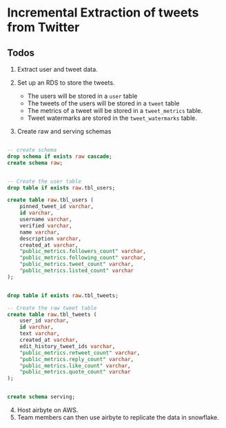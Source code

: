 # Incremental Extraction of tweets from Twitter 

## Todos
1. Extract user and tweet data.
2. Set up an RDS to store the tweets.

	- The users will be stored in a `user` table
	- The tweets of the users will be stored in a `tweet` table 
	- The metrics of a tweet will be stored in a `tweet_metrics` table.
	- Tweet watermarks are stored in the `tweet_watermarks` table.

3. Create raw and serving schemas

```sql

-- create schema 
drop schema if exists raw cascade;
create schema raw;


-- Create the user table
drop table if exists raw.tbl_users;

create table raw.tbl_users (
	pinned_tweet_id varchar,
	id varchar,
	username varchar,
	verified varchar,
	name varchar,
	description varchar,
	created_at varchar,
	"public_metrics.followers_count" varchar,
	"public_metrics.following_count" varchar,
	"public_metrics.tweet_count" varchar,
	"public_metrics.listed_count" varchar
);


drop table if exists raw.tbl_tweets;

-- Create the raw tweet table 
create table raw.tbl_tweets (
	user_id varchar,
	id varchar,
	text varchar,
	created_at varchar,
	edit_history_tweet_ids varchar,
	"public_metrics.retweet_count" varchar,
	"public_metrics.reply_count" varchar,
	"public_metrics.like_count" varchar,
	"public_metrics.quote_count" varchar
);


create schema serving;
```

4. Host airbyte on AWS.
5. Team members can then use airbyte to replicate the data in snowflake. 

